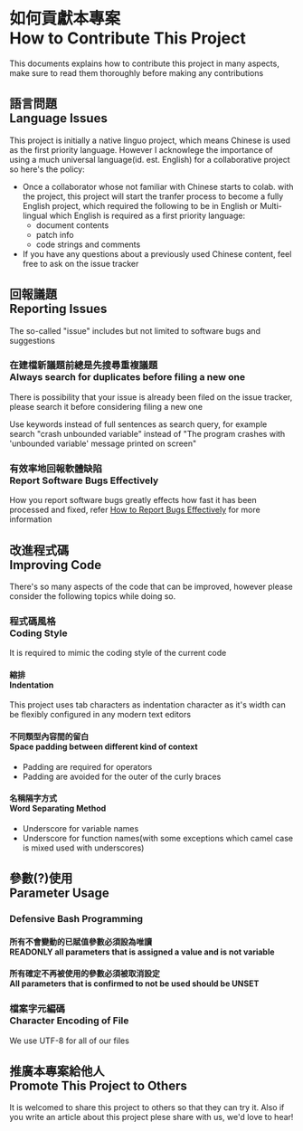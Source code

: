 # 如何貢獻本專案<br>How to Contribute This Project
This documents explains how to contribute this project in many aspects, make sure to read them thoroughly before making any contributions

## 語言問題<br>Language Issues
This project is initially a native linguo project, which means Chinese is used as the first priority language.  However I acknowlege the importance of using a much universal language(id. est. English) for a collaborative project so here's the policy:

* Once a collaborator whose not familiar with Chinese starts to colab. with the project, this project will start the tranfer process to become a fully English project, which required the following to be in English or Multi-lingual which English is required as a first priority language:
	* document contents
	* patch info
	* code strings and comments
* If you have any questions about a previously used Chinese content, feel free to ask on the issue tracker

## 回報議題<br>Reporting Issues
The so-called "issue" includes but not limited to software bugs and suggestions

### 在建檔新議題前總是先搜尋重複議題<br>Always search for duplicates before filing a new one
There is possibility that your issue is already been filed on the issue tracker, please search it before considering filing a new one

Use keywords instead of full sentences as search query, for example search "crash unbounded variable" instead of "The program crashes with 'unbounded variable' message printed on screen"

### 有效率地回報軟體缺陷<br>Report Software Bugs Effectively
How you report software bugs greatly effects how fast it has been processed and fixed, refer [How to Report Bugs Effectively](http://www.chiark.greenend.org.uk/~sgtatham/bugs.html) for more information

## 改進程式碼<br>Improving Code
There's so many aspects of the code that can be improved, however please consider the following topics while doing so.

### 程式碼風格<br>Coding Style
It is required to mimic the coding style of the current code

#### 縮排<br>Indentation
This project uses tab characters as indentation character as it's width can be flexibly configured in any modern text editors

#### 不同類型內容間的留白<br>Space padding between different kind of context
* Padding are required for operators
* Padding are avoided for the outer of the curly braces

#### 名稱隔字方式<br>Word Separating Method
* Underscore for variable names
* Underscore for function names(with some exceptions which camel case is mixed used with underscores)

## 參數(?)使用<br>Parameter Usage
### Defensive Bash Programming
#### 所有不會變動的已賦值參數必須設為唯讀<br>READONLY all parameters that is assigned a value and is not variable

#### 所有確定不再被使用的參數必須被取消設定<br>All parameters that is confirmed to not be used should be UNSET

### 檔案字元編碼<br>Character Encoding of File
We use UTF-8 for all of our files

## 推廣本專案給他人<br>Promote This Project to Others
It is welcomed to share this project to others so that they can try it.  Also if you write an article about this project plese share with us, we'd love to hear!
